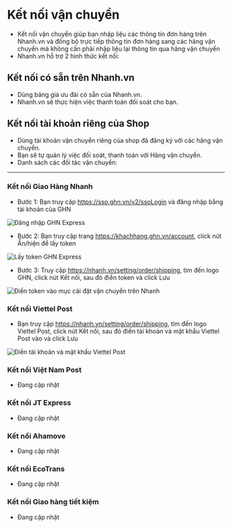 # Kết nối vận chuyển
- Kết nối vận chuyển giúp bạn nhập liệu các thông tin đơn hàng trên Nhanh.vn và đồng bộ trực tiếp thông tin đơn hàng sang các hãng vận chuyển mà không cần phải nhập liệu lại thông tin qua hãng vận chuyển
- Nhanh.vn hỗ trợ 2 hình thức kết nối:

## Kết nối có sẵn trên Nhanh.vn
- Dùng bảng giá ưu đãi có sẵn của Nhanh.vn.
- Nhanh.vn sẽ thực hiện việc thanh toán đối soát cho bạn.

## Kết nối tài khoản riêng của Shop
- Dùng tài khoản vận chuyển riêng của shop đã đăng ký với các hãng vận chuyển.
- Bạn sẽ tự quản lý việc đối soát, thanh toán với Hãng vận chuyển.
- Danh sách các đối tác vận chuyển:

---

### Kết nối Giao Hàng Nhanh

* Bước 1: Bạn truy cập https://sso.ghn.vn/v2/ssoLogin và đăng nhập bằng tài khoản của GHN

![Đăng nhập GHN Express](https://raw.githubusercontent.com/nhanhapi/manual/master/docs/cai-dat/img/ket-noi-ghn.jpg)

* Bước 2: Bạn truy cập trang https://khachhang.ghn.vn/account, click nút Ẩn/hiện để lấy token

![Lấy token GHN Express](https://raw.githubusercontent.com/nhanhapi/manual/master/docs/cai-dat/img/ket-noi-ghn-1.jpg)

* Bước 3: Truy cập https://nhanh.vn/setting/order/shipping, tìm đến logo GHN, click nút Kết nối, sau đó điền token và click Lưu

![Điền token vào mục cài đặt vận chuyển trên Nhanh](https://raw.githubusercontent.com/nhanhapi/manual/master/docs/cai-dat/img/ket-noi-ghn-2.jpg)

### Kết nối Viettel Post

* Bạn truy cập https://nhanh.vn/setting/order/shipping, tìm đến logo Viettel Post, click nút Kết nối, sau đó điền tài khoản và mật khẩu Viettel Post vào và click Lưu

![Điền tài khoản và mật khẩu Viettel Post](https://raw.githubusercontent.com/nhanhapi/manual/master/docs/cai-dat/img/ket-noi-viettel-pos.jpg)

### Kết nối Việt Nam Post
- Đang cập nhật

### Kết nối JT Express
- Đang cập nhật

### Kết nối Ahamove
- Đang cập nhật

### Kết nối EcoTrans
- Đang cập nhật

### Kết nối Giao hàng tiết kiệm
- Đang cập nhật
